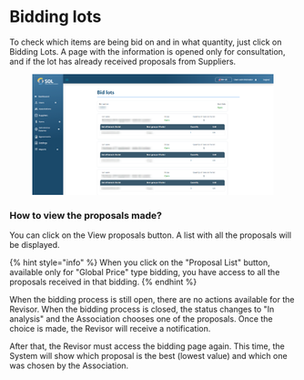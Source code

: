 # Bidding lots

To check which items are being bid on and in what quantity, just click on Bidding Lots. A page with the information is opened only for consultation, and if the lot has already received proposals from Suppliers.

<figure><img src="../../../../.gitbook/assets/bid-lots (1).png" alt=""><figcaption></figcaption></figure>

### How to view the proposals made?

You can click on the View proposals button. A list with all the proposals will be displayed.

{% hint style="info" %}
When you click on the "Proposal List" button, available only for "Global Price" type bidding, you have access to all the proposals received in that bidding.
{% endhint %}

When the bidding process is still open, there are no actions available for the Revisor. When the bidding process is closed, the status changes to "In analysis" and the Association chooses one of the proposals. Once the choice is made, the Revisor will receive a notification.&#x20;

After that, the Revisor must access the bidding page again. This time, the System will show which proposal is the best (lowest value) and which one was chosen by the Association.
